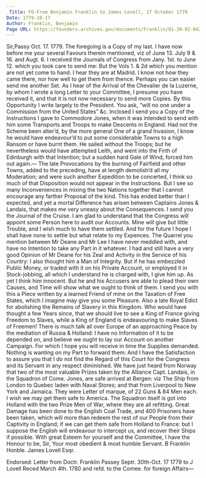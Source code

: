 ```yaml
---
 Title: FO-From Benjamin Franklin to James Lovell, 17 October 1779
Date: 1779-10-17
Author: Franklin, Benjamin
Page URL: https://founders.archives.gov/documents/Franklin/01-30-02-0428
---
```


Sir,Passy Oct. 17. 1779.
The foregoing is a Copy of my last. I have now before me your several Favours therein mentioned, viz of June 13. July 9 & 16. and Augt. 6.
I received the Journals of Congress from Jany. 1st. to June 12. which you took care to send me: But the Vols 1. & 2d which you mention are not yet come to hand. I hear they are at Madrid. I know not how they came there, nor how well to get them from thence. Perhaps you can easier send me another Set.
As I hear of the Arrival of the Chevalier de la Luzerne, by whom I wrote a long Letter to your Committee, I presume you have received it, and that it is not now necessary to send more Copies. By this Opportunity I write largely to the President.
You ask, “will no one under a Commission from the United States” &c. Inclosed I send you a Copy of the Instructions I gave to Commodore Jones, when it was intended to send with him some Transports and Troops to make Descents in England. Had not the Scheme been alter’d, by the more general One of a grand Invasion, I know he would have endeavour’d to put some considerable Towns to a high Ransom or have burnt them. He sailed without the Troops; but he nevertheless would have attempted Leith, and went into the Firth of Edinburgh with that Intention; but a sudden hard Gale of Wind, forced him out again.— The late Provocations by the burning of Fairfield and other Towns, added to the preceding, have at length demolish’d all my Moderation; and were such another Expedition to be concerted, I think so much of that Disposition would not appear in the Instructions. But I see so many Inconveniences in mixing the two Nations together that I cannot encourage any farther Proposal of the kind. This has ended better than I expected, and yet a mortal Difference has arisen between Captains Jones & Landais, that makes me very uneasy about the Consequences. I send you the Journal of the Cruise.
I am glad to understand that the Congress will appoint some Person here to audit our Accounts. Mine will give but little Trouble, and I wish much to have them settled. And for the future I hope I shall have none to settle but what relate to my Expences.
The Quarrel you mention between Mr Deane and Mr Lee I have never meddled with, and have no Intention to take any Part in it whatever. I had and still have a very good Opinion of Mr Deane for his Zeal and Activity in the Service of his Country: I also thought him a Man of Integrity. But if he has embezzled Public Money, or traded with it on his Private Account, or employed it in Stock-jobbing, all which I understand he is charged with, I give him up. As yet I think him innocent. But he and his Accusers are able to plead their own Causes, and Time will show what we ought to think of them.
I send you with this a Piece written by a learned Friend of mine on the Taxation of Free States, which I imagine may give you some Pleasure. Also a late Royal Edict for abolishing the Remains of Slavery in this Kingdom. Who would have thought a few Years since, that we should live to see a King of France giving Freedom to Slaves, while a King of England is endeavouring to make Slaves of Freemen!
There is much talk all over Europe of an approaching Peace by the mediation of Russia & Holland: I have no Information of it to be depended on, and believe we ought to lay our Account on another Campaign. For which I hope you will receive in time the Supplies demanded. Nothing is wanting on my Part to forward them: And I have the Satisfaction to assure you that I do not find the Regard of this Court for the Congress and its Servant in any respect diminished.
We have just heard from Norway that two of the most valuable Prizes taken by the Alliance Capt. Landais, in the Squadron of Come. Jones, are safe arrived at Bergen: viz The Ship from London to Quebec laden with Naval Stores; and that from Liverpool to New York and Jamaica. They were Letter of marque, of 22 Guns & 84 Men each. I wish we may get them safe to America.
The Squadron itself is got into Holland with the two Prize Men of War, where they are all refitting. Great Damage has been done to the English Coal Trade, and 400 Prisoners have been taken, which will more than redeem the rest of our People from their Captivity in England; if we can get them safe from Holland to France: but I suppose the English will endeavour to intercept us, and recover their Ships if possible.
With great Esteem for yourself and the Committee, I have the Honour to be, Sir, Your most obedient & most humble Servant.
B Franklin
Honble. James Lovell Esqr.
  
Endorsed: Letter from Doctr. Franklin Passey Septr. 30th-Oct. 17 1779 to J Lovell Reced March 4th. 1780 and refd. to the Comee. for foreign Affairs—

